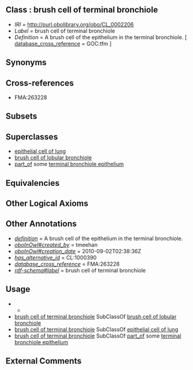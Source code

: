 
## Class : brush cell of terminal bronchiole

 * *IRI* = http://purl.obolibrary.org/obo/CL_0002206
 * *Label* = brush cell of terminal bronchiole
 * *Definition* = A brush cell of the epithelium in the terminal bronchiole. [ [database_cross_reference](../../ef/oboInOwl#hasDbXref.md) = GOC:tfm ]

## Synonyms


## Cross-references

 * FMA:263228

## Subsets


## Superclasses

 * [epithelial cell of lung](../../CL/82/CL_0000082.md)
 * [brush cell of lobular bronchiole](../../CL/05/CL_0002205.md)
 * [part_of](../../BFO/50/BFO_0000050.md) some [terminal bronchiole epithelium](../../UBERON/58/UBERON_0001958.md)

## Equivalencies


## Other Logical Axioms


## Other Annotations

 * *[definition](../../IAO/15/IAO_0000115.md)* = A brush cell of the epithelium in the terminal bronchiole.
 * *[oboInOwl#created_by](../../oboInOwl#created/by/oboInOwl#created_by.md)* = tmeehan
 * *[oboInOwl#creation_date](../../oboInOwl#creation/te/oboInOwl#creation_date.md)* = 2010-09-02T02:38:36Z
 * *[has_alternative_id](../../Id/oboInOwl#hasAlternativeId.md)* = CL:1000390
 * *[database_cross_reference](../../ef/oboInOwl#hasDbXref.md)* = FMA:263228
 * *[rdf-schema#label](../../el/rdf-schema#label.md)* = brush cell of terminal bronchiole

## Usage

 * -
 * [brush cell of terminal bronchiole](../../CL/06/CL_0002206.md) SubClassOf [brush cell of lobular bronchiole](../../CL/05/CL_0002205.md)
 * [brush cell of terminal bronchiole](../../CL/06/CL_0002206.md) SubClassOf [epithelial cell of lung](../../CL/82/CL_0000082.md)
 * [brush cell of terminal bronchiole](../../CL/06/CL_0002206.md) SubClassOf [part_of](../../BFO/50/BFO_0000050.md) some [terminal bronchiole epithelium](../../UBERON/58/UBERON_0001958.md)

## External Comments

